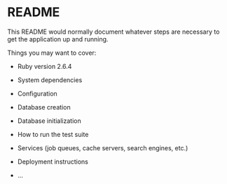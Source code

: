 # README

This README would normally document whatever steps are necessary to get the
application up and running.

Things you may want to cover:

* Ruby version 2.6.4

* System dependencies

* Configuration

* Database creation

* Database initialization

* How to run the test suite

* Services (job queues, cache servers, search engines, etc.)

* Deployment instructions

* ...
